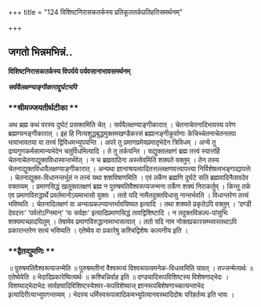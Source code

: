 +++
title = "124 विशिष्टनिरासकतर्कस्य प्रतिकूलतर्कप्रतिहतिसमर्थनम्"

+++


## जगतो भिन्नमभिन्नं..

**विशिष्टनिरासकतर्कस्य विपर्यये पर्यवसानाभावसमर्थनम्**

***सर्ववैलक्षण्याङ्गीकाराद्दुर्घटमपि***

### **श्रीमज्जयतीर्थटीका **

अथ ब्रह्म कथं परस्य दुर्घटं प्रसक्तमिति चेत् । सर्ववैलक्षण्याङ्गीकारात् । चेतनाचेतनादिभावस्य परेण ब्रह्मण्यनङ्गीकारात् । इह हि नित्यशुद्धबुद्धमुक्तमखण्डैकरसं ब्रह्मानङ्गीकुर्वाणाः केचिच्चेतनाचेतनतया भावाभावतया वा तत्त्वं द्विविधमभ्युपयन्ति । अपरे तु प्रमाणप्रमेयप्रमातृभेदेन त्रिविधम् । अन्ये तु द्रव्यगुणकर्मसामान्यभेदेन चतुर्विधमित्यादि । ते तु तर्कयन्ति । यद्युक्तलक्षणं ब्रह्म तत्त्वं स्यात्तर्हि चेतनाचेतनाद्युक्तविधास्वन्तर्भवेत् । न च ब्रह्मवादिना अस्त्वेवमिति शक्यते वक्तुम् । तेन तस्य चेतनाद्युक्तविधावैलक्षण्याङ्गीकारात् । अन्यथा ज्ञानाश्रयत्वादितत्तल्लक्षणवत्त्वापत्त्या निर्विशेषत्वभङ्गाद्यापत्तेः । चेतनाद्युक्त-विधानन्तर्भूतं न तत्त्वं यथा शशविषाणमिति । एवं तर्केण ब्रह्मणि दुर्घटे सति ब्रह्मवादिनैतावदेव वक्तव्यम् । प्रमाणसिद्धं खलूक्तलक्षणं ब्रह्म न पुरुषमतिवैश्वरूप्यजन्मना तर्केण शक्यं निराकर्तुम् । किन्तु तर्क एव प्रमाणविरुद्धार्थे प्रवर्तमानोऽयमाभासो युक्तः । ततो यदि नामैतदुक्तविधासु नान्तर्भवति । विधान्तरेण तत्त्वं भविष्यति । चेतनादिलक्षणं वा अन्यत्प्रकल्प्यान्तर्भावयिष्यत इत्यादि । तथा शक्यते प्रकृतेऽपि वक्तुम् । ‘दण्डी देवदत्तः’ ‘पर्वतोऽग्निमान्’ ‘यः सर्वज्ञः’ इत्यादिप्रमाणसिद्धं तावद्विशिष्टादि । न तदुक्तविकल्प-पांसुभिः शक्यमाच्छादयितुम् । तेषामेव प्रमाणविरुद्धानामाभासत्वात् । ततो यदि नाम नोक्तप्रकारसम्भवस्तथाऽपि प्रकारान्तरेण सत्यं भविष्यति । एतेष्वेव वा प्रकारेषु कश्चिद्विशेषः कल्पनीय इति ।

### **द्वैतद्युमणिः **

॥ पुरुषमतिवैश्वरूप्यजन्मेति ॥ पुरुषमतीनां वैश्वरूप्यं विश्वरूपत्वमनेक-विधत्वमिति यावत् । तज्जन्मेत्यर्थः ॥ एतेष्वेवेति ॥ भेदादिप्रकारेष्वित्यर्थः ॥ कश्चिन्निर्वाह इति ॥ दण्ड्यादिरूपविशिष्टस्य विशेषणाद्भेदः । विशष्याद्भेदाभेदः सार्वज्ञ्यादिविशिष्टस्येश्वर-रूपविशेष्याज् ज्ञानरूपबिशेषणाच्चात्यन्ताभेद इत्यादिरीत्याभ्युपगन्तव्यम् । भेदस्य धर्मिस्वरूपत्वादिकमभ्युपेत्यानवस्थादिदोषः परिहर्तव्य इति भावः ।

